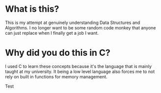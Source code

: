 # What is this?

This is my attempt at genuinely understanding Data Structures and Algorithms. I no longer want to be some random code monkey that anyone can just replace when I finally get a job I want.

# Why did you do this in C?

I used C to learn these concepts because it's the language that is mainly taught at my university. It being a low level language also forces me to not rely on built in functions for memory management.

Test